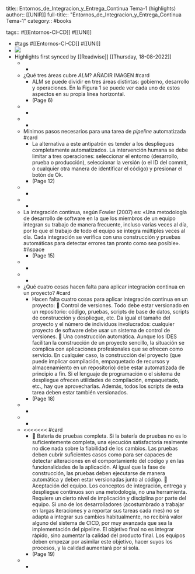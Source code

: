 title:: Entornos_de_Integracion_y_Entrega_Continua Tema-1 (highlights)
author:: [[UNIR]]
full-title:: "Entornos_de_Integracion_y_Entrega_Continua Tema-1"
category:: #books

tags:: #[[Entornos-CI-CD]] #[[UNI]]

- #tags #[[Entornos-CI-CD]] #[[UNI]]
- ![](https://readwise-assets.s3.amazonaws.com/media/uploaded_book_covers/profile_22942/ed1ff853-1da7-4f47-a3a7-6f588b221213.jpg)
- Highlights first synced by [[Readwise]] [[Thursday, 18-08-2022]]
	- -
	- ¿Qué tres áreas cubre _ALM_?
	  AÑADIR IMAGEN #card
		- ALM se puede dividir en tres áreas distintas: gobierno, desarrollo y operaciones. En la Figura 1 se puede ver cada uno de estos aspectos en su propia línea horizontal.
		- (Page 6)
	- -
	- -
	- Mínimos pasos necesarios para una tarea de *pipeline* automatizada #card
		- La  alternativa  a  este  antipatrón  es  tender  a  los  despliegues  completamente automatizados.  La  intervención  humana  se  debe  limitar  a  tres  operaciones: seleccionar el entorno (desarrollo, prueba o producción), seleccionar la versión (o el ID del commit, o cualquier otra manera de identificar el código) y presionar el botón de Ok.
		- (Page 12)
	- -
	- -
	- La integración continua, según Fowler (2007) es: «Una metodología de desarrollo de software en la que los miembros de un equipo integran su trabajo de manera frecuente, incluso varias veces al día, por lo que el trabajo de todo el equipo se integra múltiples veces al día. Cada integración se verifica con una construcción y pruebas automáticas para detectar errores tan pronto como sea posible». #ñspace
		- (Page 15)
	- -
	- -
	- ¿Qué cuatro cosas hacen falta para aplicar integración continua en un proyecto? #card
		- Hacen falta cuatro cosas para aplicar integración continua en un proyecto:   Control  de  versiones.  Todo  debe  estar  versionado  en  un  repositorio:  código, pruebas,  scripts  de  base  de datos,  scripts de  construcción  y despliegue,  etc.  Da igual el tamaño  del  proyecto  y  el  número de  individuos  involucrados:  cualquier proyecto de software debe usar un sistema de control de versiones.   Una  construcción  automática.  Aunque  los  IDES  facilitan  la  construcción  de  un proyecto sencillo, la situación se complica con aplicaciones profesionales que se ofrecen como servicio. En cualquier caso, la construcción del proyecto (que puede implicar  compilación,  empaquetado  de  recursos  y  almacenamiento  en  un repositorio)  debe  estar  automatizada  de  principio  a  fin.  Si  el  lenguaje  de programación  o  el  sistema  de  despliegue  ofrecen  utilidades  de  compilación, empaquetado, etc., hay que aprovecharlas. Además, todos los scripts de esta tarea deben estar también versionados.
		- (Page 18)
	- -
	- -
	- <<<<<<< #card
		-   Batería de pruebas completa. Si la batería de pruebas no es lo suficientemente completa, una ejecución satisfactoria realmente no dice nada sobre la fiabilidad de los cambios. Las pruebas deben cubrir suficientes casos como para ser capaces de detectar alteraciones en el comportamiento del código y en las funcionalidades de la aplicación. Al igual que la fase de construcción, las pruebas deben ejecutarse de manera automática y deben estar versionadas junto al código.   Aceptación  del  equipo.  Los  conceptos  de  integración,  entrega  y  despliegue continuos son una metodología, no una herramienta. Requiere un cierto nivel de implicación  y  disciplina  por  parte  del  equipo.  Si  uno  de  los  desarrolladores (acostumbrado a trabajar en largas iteraciones y a reportar sus tareas cada mes) no se adapta a integrar sus cambios habitualmente, no recibirá valor alguno del sistema  de  CICD,  por  muy  avanzada  que  sea  la  implementación  del  pipeline.  El objetivo final no es integrar rápido, sino aumentar la calidad del producto final. Los equipos deben empezar por asimilar este objetivo, hacer suyos los procesos, y la calidad aumentará por sí sola.
		- (Page 19)
	- -